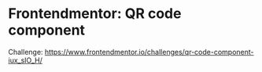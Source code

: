 # Frontendmentor: QR code component

Challenge: https://www.frontendmentor.io/challenges/qr-code-component-iux_sIO_H/
